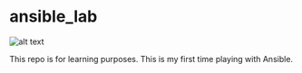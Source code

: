 # ansible_lab
![alt text](https://camo.githubusercontent.com/237ffc3c208a762f75e16dd15e3968dea0db15501ee9ea2635804b8e5c6ea8a3/68747470733a2f2f7777772e6c6561726e6c696e75782e74762f77702d636f6e74656e742f75706c6f6164732f323032302f31322f616e7369626c652d65313630373532343030333336332e706e67)


This repo is for learning purposes. This is my first time playing with Ansible.
